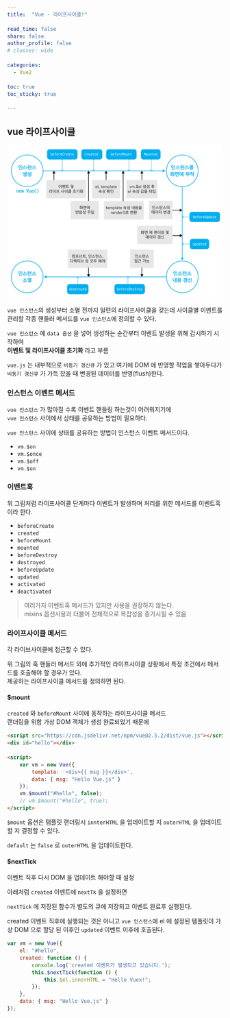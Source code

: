```yaml
---
title:  "Vue - 라이프사이클!"

read_time: false
share: false
author_profile: false
# classes: wide

categories:
  - Vue2

toc: true
toc_sticky: true

---
```


## vue 라이프사이클  

![vue7](/assets/vue/vue7.png)

`vue 인스턴스`의 생성부터 소멸 전까지 일련의 라이프사이클을 갖는데 
사이클별 이벤트를 관리할 각종 핸들러 메서드를 `vue 인스턴스`에 정의할 수 있다.  

`vue 인스턴스` 에 `data 옵션` 을 넣어 생성하는 순간부터 이벤트 발생을 위해 감시하기 시작하며  
**이벤트 및 라이프사이클 초기화** 라고 부름  

`vue.js` 는 내부적으로 `비동기 갱신큐` 가 있고 여기에 DOM 에 반영할 작업을 쌓아두다가  
`비동기 갱신큐` 가 가득 찼을 때 변경된 데이터를 반영(flush)한다.

### 인스턴스 이벤트 메서드

`vue 인스턴스` 가 많아질 수록 이벤트 핸들링 하는것이 어려워지기에  
`vue 인스턴스` 사이에서 상태를 공유하는 방법이 필요하다.  

`vue 인스턴스` 사이에 상태를 공유하는 방법이 인스턴스 이벤트 메서드이다.  

- `vm.$on`  
- `vm.$once`  
- `vm.$off`  
- `vm.$on`  

### 이벤트훅

위 그림처럼 라이프사이클 단계마다 이벤트가 발생하며 처리를 위한 메서드를 이벤트훅이라 한다.  

- `beforeCreate`  
- `created`  
- `beforeMount`  
- `mounted`  
- `beforeDestroy`  
- `destroyed`  
- `beforeUpdate`  
- `updated`  
- `activated`  
- `deactivated`  

> 여러가지 이벤트훅 메서드가 있지만 사용을 권장하지 않는다.  
> mixins 옵션사용과 더불어 전체적으로 복잡성을 증가시킬 수 있음  

### 라이프사이클 메서드  

각 라이브사이클에 접근할 수 있다.  

위 그림의 훅 핸들러 메서드 외에 추가적인 라이프사이클 상황에서 특정 조건에서 메서드를 호출해야 할 경우가 있다.  
제공하는 라이프사이클 메서드를 정의하면 된다.  

#### $mount

`created` 와 `beforeMount` 사이에 동작하는 라이프사이클 메서드  
랜더링을 위함 가상 DOM 객체가 생성 완료되었기 때문에 

```html
<script src="https://cdn.jsdelivr.net/npm/vue@2.5.2/dist/vue.js"></script>
<div id="hello"></div>

<script>
    var vm = new Vue({
        template: '<div>{{ msg }}</div>',
        data: { msg: "Hello Vue.js" }
    });
    vm.$mount("#hello", false);
    // vm.$mount("#hello", true);
</script>
```

`$mount` 옵션은 탬플릿 랜더링시 `innterHTML` 을 업데이트할 지 `outerHTML` 을 업데이트할 지 결정할 수 있다.  

`default` 는 `false` 로 `outerHTML` 을 업데이트한다.  


#### $nextTick

이벤트 직후 다시 DOM 을 업데이트 해야할 때 설정   

아래처럼 `created` 이벤트에 `nextTk` 을 설정하면  

`nextTick` 에 저장된 함수가 별도의 큐에 저장되고 이벤트 완료후 실행된다.  

created 이벤트 직후에 실행되는 것은 아니고 `vue 인스턴스`에 el 에 설정된 템플릿이 가상 DOM 으로 할당 된 이후인 `updated` 이벤트 이후에 호출된다.  

```js
var vm = new Vue({
    el: "#hello",
    created: function () {
        console.log('created 이벤트가 발생되고 있습니다.');
        this.$nextTick(function () {
            this.$el.innerHTML = "Hello Vuex!";
        });
    },
    data: { msg: "Hello Vue.js" }
});
```
